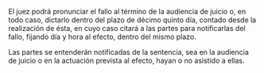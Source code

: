 El juez podrá pronunciar el fallo al término de la audiencia de juicio o, en todo caso, dictarlo dentro del plazo de décimo quinto día, contado desde la realización de ésta, en cuyo caso citará a las partes para notificarlas del fallo, fijando día y hora al efecto, dentro del mismo plazo.

Las partes se entenderán notificadas de la sentencia, sea en la audiencia de juicio o en la actuación prevista al efecto, hayan o no asistido a ellas.